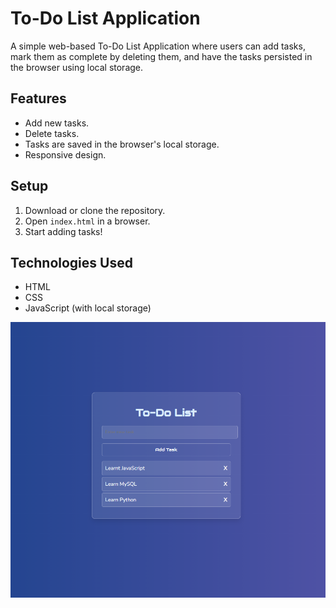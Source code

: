 
# To-Do List Application

A simple web-based To-Do List Application where users can add tasks, mark them as complete by deleting them, and have the tasks persisted in the browser using local storage.

## Features

- Add new tasks.
- Delete tasks.
- Tasks are saved in the browser's local storage.
- Responsive design.

## Setup

1. Download or clone the repository.
2. Open `index.html` in a browser.
3. Start adding tasks!

## Technologies Used

- HTML
- CSS
- JavaScript (with local storage)

![To Do List Preview](preview.png)
